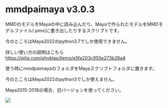 # mmdpaimaya v3.0.3

MMDのモデルをMayaの中に読み込んだり、Mayaで作られたモデルをMMDモデルファイル(.pmx)に書き出したりするスクリプトです。

今のところはMaya2022のpython3.7でしか使用できません。

詳しい使い方の説明はこちら https://qiita.com/phyblas/items/e5fe203c955e273b26a4

使う時にmmdpaimayaのフォルダをMayaスクリプトフォルダに置きます。

今のところはMaya2022のpython3でしか使えません。

Maya2015-2018の場合、旧バージョンを使ってください。

![](https://phyblas.hinaboshi.com/rup/yami/2018/a04.jpg)
